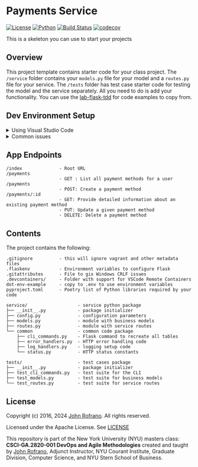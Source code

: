 # Payments Service

[![License](https://img.shields.io/badge/License-Apache_2.0-blue.svg)](https://opensource.org/licenses/Apache-2.0)
[![Python](https://img.shields.io/badge/Language-Python-blue.svg)](https://python.org/)
[![Build Status](https://github.com/CSCI-GA-2820-SP24-003/payments/actions/workflows/ci.yml/badge.svg)](https://github.com/CSCI-GA-2820-SP24-003/payments/actions)
[![codecov](https://codecov.io/gh/CSCI-GA-2820-SP24-003/payments/graph/badge.svg?token=YWXKXD4L0M)](https://codecov.io/gh/CSCI-GA-2820-SP24-003/payments)

This is a skeleton you can use to start your projects

## Overview

This project template contains starter code for your class project. The `/service` folder contains your `models.py` file for your model and a `routes.py` file for your service. The `/tests` folder has test case starter code for testing the model and the service separately. All you need to do is add your functionality. You can use the [lab-flask-tdd](https://github.com/nyu-devops/lab-flask-tdd) for code examples to copy from.

## Dev Environment Setup

<details>
  <summary>Using Visual Studio Code</summary>
  
  ### Requirements
  1. Visual Studio Code
  2. Docker 
  3. Install the Dev Containers extension on VS Code

  ### Install instructions
1. Git clone this repo to your machine
2. Start VS Code, run the `Dev Containers: Open Folder in Container...` command from the Command Palette (`F1`)
3. Try `pytest` in the terminal to run tests make sure the environment has been installed correctly.
</details>

<details>
  <summary>Common issues</summary>

1. Database cannot connect / authentication is wrong.
   - Check that the `DATABASE_URI` being used in the repository matches up and the postgres container is running in docker. You may need to recreate the database.
2. Can't start up the dev environment on VS Code.
   - You may need to delete instances of the containers which may have conflicting names with your existing configuration. Alternatively you can also change the config file.
</details>

## App Endpoints

```text
/index              - Root URL
/payments   
                    - GET : List all payment methods for a user
/payments   
                    - POST: Create a payment method
/payments/:id
                    - GET: Provide detailed information about an existing payment method
                    - PUT: Update a given payment method
                    - DELETE: Delete a payment method
```

## Contents

The project contains the following:

```text
.gitignore          - this will ignore vagrant and other metadata files
.flaskenv           - Environment variables to configure Flask
.gitattributes      - File to gix Windows CRLF issues
.devcontainers/     - Folder with support for VSCode Remote Containers
dot-env-example     - copy to .env to use environment variables
pyproject.toml      - Poetry list of Python libraries required by your code

service/                   - service python package
├── __init__.py            - package initializer
├── config.py              - configuration parameters
├── models.py              - module with business models
├── routes.py              - module with service routes
└── common                 - common code package
    ├── cli_commands.py    - Flask command to recreate all tables
    ├── error_handlers.py  - HTTP error handling code
    ├── log_handlers.py    - logging setup code
    └── status.py          - HTTP status constants

tests/                     - test cases package
├── __init__.py            - package initializer
├── test_cli_commands.py   - test suite for the CLI
├── test_models.py         - test suite for business models
└── test_routes.py         - test suite for service routes
```

## License

Copyright (c) 2016, 2024 [John Rofrano](https://www.linkedin.com/in/JohnRofrano/). All rights reserved.

Licensed under the Apache License. See [LICENSE](LICENSE)

This repository is part of the New York University (NYU) masters class: **CSCI-GA.2820-001 DevOps and Agile Methodologies** created and taught by [John Rofrano](https://cs.nyu.edu/~rofrano/), Adjunct Instructor, NYU Courant Institute, Graduate Division, Computer Science, and NYU Stern School of Business.
